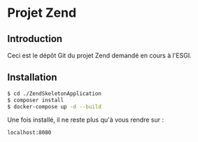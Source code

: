 # Projet Zend

## Introduction

Ceci est le dépôt Git du projet Zend demandé en cours à l'ESGI.

## Installation


```bash
$ cd ./ZendSkeletonApplication
$ composer install
$ docker-compose up -d --build
```

Une fois installé, il ne reste plus qu'à vous rendre sur :

```bash
localhost:8080